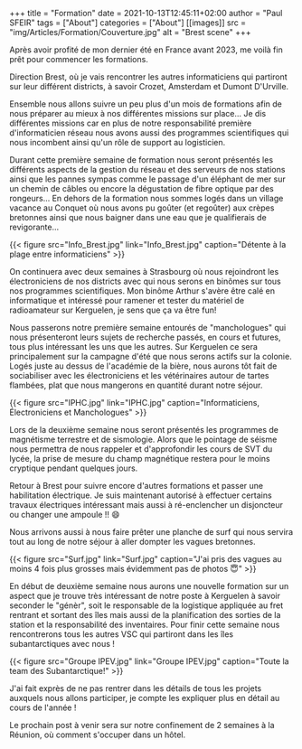+++
title = "Formation"
date = 2021-10-13T12:45:11+02:00
author = "Paul SFEIR"
tags = ["About"]
categories = ["About"]
[[images]]
  src = "img/Articles/Formation/Couverture.jpg"
  alt = "Brest scene"
+++

Après avoir profité de mon dernier été en France avant 2023, me voilà fin prêt pour commencer les formations.

Direction Brest, où je vais rencontrer les autres informaticiens qui partiront sur leur différent districts, à savoir Crozet, Amsterdam et Dumont D'Urville.

Ensemble nous allons suivre un peu plus d'un mois de formations afin de nous préparer au mieux à nos différentes missions sur place... Je dis différentes missions car en plus de notre responsabilité première d'informaticien réseau nous avons aussi des programmes scientifiques qui nous incombent ainsi qu'un rôle de support au logisticien.

Durant cette première semaine de formation nous seront présentés les différents aspects de la gestion du réseau et des serveurs de nos stations ainsi que les pannes sympas comme le passage d'un éléphant de mer sur un chemin de câbles ou encore la dégustation de fibre optique par des rongeurs... En dehors de la formation nous sommes logés dans un village vacance au Conquet où nous avons pu goûter (et regoûter) aux crèpes bretonnes ainsi que nous baigner dans une eau que je qualifierais de revigorante...


{{< figure src="Info_Brest.jpg" link="Info_Brest.jpg" caption="Détente à la plage entre informaticiens" >}}


On continuera avec deux semaines à Strasbourg où nous rejoindront les électroniciens de nos districts avec qui nous serons en binômes sur tous nos programmes scientifiques. Mon binôme Arthur s'avère être calé en informatique et intéressé pour ramener et tester du matériel de radioamateur sur Kerguelen, je sens que ça va être fun!

Nous passerons notre première semaine entourés de "manchologues" qui nous présenteront leurs sujets de recherche passés, en cours et futures, tous plus intéressant les uns que les autres. Sur Kerguelen ce sera principalement sur la campagne d'été que nous serons actifs sur la colonie.
Logés juste au dessus de l'académie de la bière, nous aurons tôt fait de sociabiliser avec les électroniciens et les vétérinaires autour de tartes flambées, plat que nous mangerons en quantité durant notre séjour.


{{< figure src="IPHC.jpg" link="IPHC.jpg" caption="Informaticiens, Électroniciens et Manchologues" >}}


Lors de la deuxième semaine nous seront présentés les programmes de magnétisme terrestre et de sismologie. Alors que le pointage de séisme nous permettra de nous rappeler et d'approfondir les cours de SVT du lycée, la prise de mesure du champ magnétique restera pour le moins cryptique pendant quelques jours.


Retour à Brest pour suivre encore d'autres formations et passer une habilitation électrique. Je suis maintenant autorisé à effectuer certains travaux électriques intéressant mais aussi à ré-enclencher un disjoncteur ou changer une ampoule !! :smile:

Nous arrivons aussi à nous faire prêter une planche de surf qui nous servira tout au long de notre séjour à aller dompter les vagues bretonnes.


{{< figure src="Surf.jpg" link="Surf.jpg" caption="J'ai pris des vagues au moins 4 fois plus grosses mais évidemment pas de photos 😇" >}}


En début de deuxième semaine nous aurons une nouvelle formation sur un aspect que je trouve très intéressant de notre poste à Kerguelen à savoir seconder le "génèr", soit le responsable de la logistique appliquée au fret rentrant et sortant des îles mais aussi de la planification des sorties de la station et la responsabilité des inventaires. Pour finir cette semaine nous rencontrerons  tous les autres VSC qui partiront dans les îles subantarctiques avec nous !


{{< figure src="Groupe IPEV.jpg" link="Groupe IPEV.jpg" caption="Toute la team des Subantarctique!" >}}


J'ai fait exprès de ne pas rentrer dans les détails de tous les projets auxquels nous allons participer, je compte les expliquer plus en détail au cours de l'année ! 

Le prochain post à venir sera sur notre confinement de 2 semaines à la Réunion, où comment s'occuper dans un hôtel.


